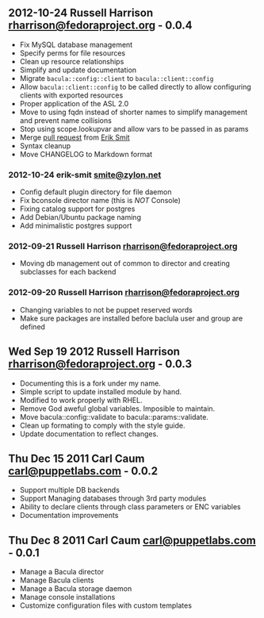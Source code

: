 ## 2012-10-24  Russell Harrison <rharrison@fedoraproject.org> - 0.0.4
* Fix MySQL database management
* Specify perms for file resources
* Clean up resource relationships
* Simplify and update documentation
* Migrate `bacula::config::client` to `bacula::client::config`
* Allow `bacula::client::config` to be called directly to allow configuring
  clients with exported resources
* Proper application of the ASL 2.0
* Move to using fqdn instead of shorter names to simplify management and prevent
  name collisions
* Stop using scope.lookupvar and allow vars to be passed in as params
* Merge [pull request](https://github.com/rharrison10/rharrison-bacula/pull/1)
  from [Erik Smit](https://github.com/erik-smit)
* Syntax cleanup
* Move CHANGELOG to Markdown format

### 2012-10-24  erik-smit <smite@zylon.net>
* Config default plugin directory for file daemon
* Fix bconsole director name (this is _NOT_ Console)
* Fixing catalog support for postgres
* Add Debian/Ubuntu package naming
* Add minimalistic postgres support

### 2012-09-21  Russell Harrison <rharrison@fedoraproject.org>
* Moving db management out of common to director and creating subclasses for each backend

### 2012-09-20  Russell Harrison <rharrison@fedoraproject.org>
* Changing variables to not be puppet reserved words
* Make sure packages are installed before baclula user and group are defined

## Wed Sep 19 2012 Russell Harrison <rharrison@fedoraproject.org> - 0.0.3

* Documenting this is a fork under my name.
* Simple script to update installed module by hand.
* Modified to work properly with RHEL.
* Remove God aweful global variables. Imposible to maintain.
* Move bacula::config::validate to bacula::params::validate.
* Clean up formating to comply with the style guide.
* Update documentation to reflect changes.

## Thu Dec 15 2011 Carl Caum <carl@puppetlabs.com> - 0.0.2

* Support multiple DB backends
* Support Managing databases through 3rd party modules
* Ability to declare clients through class parameters
  or ENC variables
* Documentation improvements

## Thu Dec  8 2011 Carl Caum <carl@puppetlabs.com> - 0.0.1

* Manage a Bacula director
* Manage Bacula clients
* Manage a Bacula storage daemon
* Manage console installations
* Customize configuration files with custom templates
